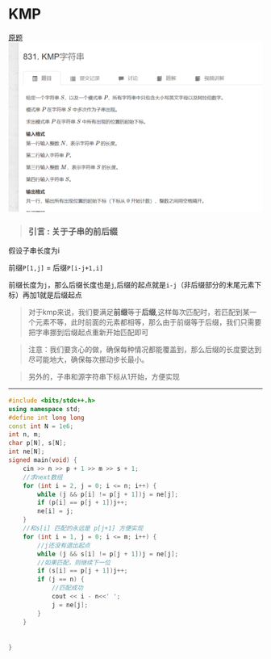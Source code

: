 # KMP
[原题](https://www.acwing.com/problem/content/833/)
![图 5](../../images/a7d66bc08c046853f09dda15b51f63911dce3ab6ffffb6b10c308001c264d80d.png)  

> ### 引言 : 关于子串的前后缀

假设子串长度为i

前缀`P[1,j]` = 后缀`P[i-j+1,i]` 

前缀长度为`j`，那么后缀长度也是`j`,后缀的起点就是`i-j`（非后缀部分的末尾元素下标）再加1就是后缀起点

>对于kmp来说，我们要满足**前缀**等于**后缀**,这样每次匹配时，若匹配到某一个元素不等，此时前面的元素都相等，那么由于前缀等于后缀，我们只需要把字串挪到后缀起点重新开始匹配即可

>注意：我们要贪心的做，确保每种情况都能覆盖到，那么后缀的长度要达到尽可能地大，确保每次挪动步长最小。

>另外的，子串和源字符串下标从1开始，方便实现

---
```cpp
#include <bits/stdc++.h>
using namespace std;
#define int long long
const int N = 1e6;
int n, m;
char p[N], s[N];
int ne[N];
signed main(void) {
	cin >> n >> p + 1 >> m >> s + 1;
	//求next数组
	for (int i = 2, j = 0; i <= n; i++) {
		while (j && p[i] != p[j + 1])j = ne[j];
		if (p[i] == p[j + 1])j++;
		ne[i] = j;
	}
	//和s[i] 匹配的永远是 p[j+1] 方便实现
	for (int i = 1, j = 0; i <= m; i++) {
		//j还没有退出起点
		while (j && s[i] != p[j + 1])j = ne[j];
		//如果匹配，则继续下一位
		if (s[i] == p[j + 1])j++;
		if (j == n) {
			//匹配成功
			cout << i - n<<' ';
			j = ne[j];
		}
	}


}

```
